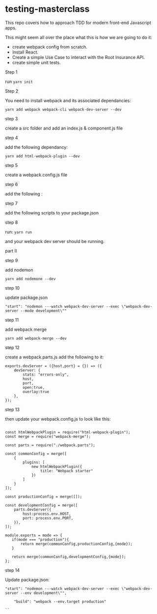 # testing-masterclass
This repo covers how to approach TDD for modern front-end Javascript apps.

This might seem all over the place what this is how we are going to do it:

* create webpack config from scratch.
* Install React.
* Create a simple Use Case to interact with the Root Insurance API.
* create simple unit tests. 

Step 1

run ```yarn init```

Step 2 

You need to install webpack and its associated dependancies:

```
yarn add webpack webpack-cli webpack-dev-server --dev
```


step 3 

create a src folder and add an index.js & component.js file

step 4

add the following dependancy: 

```
yarn add html-webpack-plugin --dev
```

step 5 

create a webpack.config.js file

step 6 

add the following :


step 7

add the following scripts to your package.json

step 8

run: ```yarn run```

and your webpack dev server should be running.

part II

step 9

add nodemon

```
yarn add nodemone --dev
```

step 10

update package.json

```
"start": "nodemon ---watch webpack-dev-server --exec \"webpack-dev-server --mode development\""
```
step 11

add webpack merge

```
yarn add webpack-merge --dev
```

step 12

create a webpack.parts.js add the following to it: 


```
exports.devServer = ({host,port} = {}) => ({
    devServer: {
        stats: "errors-only",
        host,
        port,
        open:true,
        overlay:true
    },
});
```
step 13 

then update your webpack.config.js to look like this: 

```

const htmlWebpackPlugin = require("html-webpack-plugin");
const merge = require("webpack-merge");

const parts = require("./webpack.parts");

const commonConfig = merge([
    {
        plugins: [
            new htmlWebpackPlugin({
                title: "Webpack starter"
            })
        ]
    }
]);

const productionConfig = merge([]);

const developmentConfig = merge([
    parts.devServer({
        host:process.env.HOST,
        port: process.env.PORT,
    }),
]);

module.exports = mode => {
   if(mode === "production"){
       return merge(commonConfig,productionConfig,{mode});
   }

   return merge(commonConfig,developmentConfig,{mode});
};

```

step 14 

Update package.json:

```
"start": "nodemon ---watch webpack-dev-server --exec \"webpack-dev-server --env development\"",

    "build": "webpack --env.target production"

``